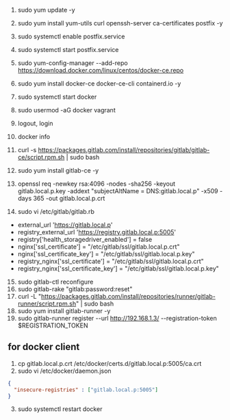 1. sudo yum update -y
2. sudo yum install yum-utils curl openssh-server ca-certificates postfix -y
3. sudo systemctl enable postfix.service
4. sudo systemctl start postfix.service
5. sudo yum-config-manager --add-repo https://download.docker.com/linux/centos/docker-ce.repo
6. sudo yum install docker-ce docker-ce-cli containerd.io -y
7. sudo systemctl start docker
8. sudo usermod -aG docker vagrant
9. logout, login
10. docker info
11. curl -s https://packages.gitlab.com/install/repositories/gitlab/gitlab-ce/script.rpm.sh | sudo bash
12. sudo yum install gitlab-ce -y
13. openssl req -newkey rsa:4096 -nodes -sha256 -keyout gitlab.local.p.key -addext "subjectAltName = DNS:gitlab.local.p" -x509 -days 365 -out gitlab.local.p.crt

14. sudo vi /etc/gitlab/gitlab.rb
- external_url 'https://gitlab.local.p'
- registry_external_url 'https://registry.gitlab.local.p:5005'
- registry['health_storagedriver_enabled'] = false
- nginx['ssl_certificate'] = "/etc/gitlab/ssl/gitlab.local.p.crt"
- nginx['ssl_certificate_key'] = "/etc/gitlab/ssl/gitlab.local.p.key"
- registry_nginx['ssl_certificate'] = "/etc/gitlab/ssl/gitlab.local.p.crt"
- registry_nginx['ssl_certificate_key'] = "/etc/gitlab/ssl/gitlab.local.p.key"

15. sudo gitlab-ctl reconfigure
16. sudo gitlab-rake "gitlab:password:reset"
17. curl -L "https://packages.gitlab.com/install/repositories/runner/gitlab-runner/script.rpm.sh" | sudo bash
18. sudo yum install gitlab-runner -y
19. sudo gitlab-runner register --url http://192.168.1.3/ --registration-token $REGISTRATION_TOKEN

## for docker client

1. cp gitlab.local.p.crt /etc/docker/certs.d/gitlab.local.p:5005/ca.crt
2. sudo vi /etc/docker/daemon.json
```json
{
  "insecure-registries" : ["gitlab.local.p:5005"]
}
```
3. sudo systemctl restart docker